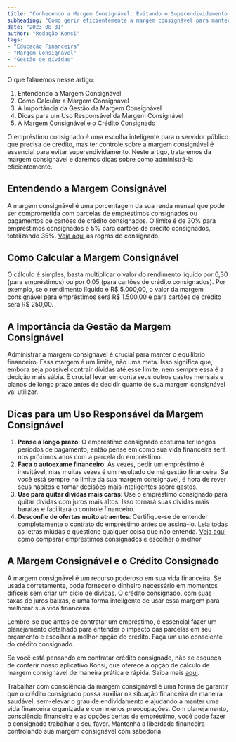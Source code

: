 ```yaml
---
title: "Conhecendo a Margem Consignável: Evitando o Superendividamento e Construindo um Futuro Financeiro Saudável"
subheading: "Como gerir eficientemente a margem consignável para manter-se livre de dívidas."
date: "2023-08-31"
author: "Redação Konsi"
tags:
- "Educação Financeira"
- "Margem Consignável"
- "Gestão de dívidas"
---
```


O que falaremos nesse artigo:
1. Entendendo a Margem Consignável
2. Como Calcular a Margem Consignável
3. A Importância da Gestão da Margem Consignável
4. Dicas para um Uso Responsável da Margem Consignável
5. A Margem Consignável e o Crédito Consignado

O empréstimo consignado é uma escolha inteligente para o servidor público que precisa de crédito, mas ter controle sobre a margem consignável é essencial para evitar superendividamento. Neste artigo, trataremos da margem consignável e daremos dicas sobre como administrá-la eficientemente.

## Entendendo a Margem Consignável

A margem consignável é uma porcentagem da sua renda mensal que pode ser comprometida com parcelas de empréstimos consignados ou pagamentos de cartões de crédito consignados. O limite é de 30% para empréstimos consignados e 5% para cartões de crédito consignados, totalizando 35%. [Veja aqui](https://konsi.com.br/postagens/regras-consignado) as regras do consignado.

## Como Calcular a Margem Consignável

O cálculo é simples, basta multiplicar o valor do rendimento líquido por 0,30 (para empréstimos) ou por 0,05 (para cartões de crédito consignados). Por exemplo, se o rendimento líquido é R$ 5.000,00, o valor da margem consignável para empréstimos será R$ 1.500,00 e para cartões de crédito será R$ 250,00.

## A Importância da Gestão da Margem Consignável

Administrar a margem consignável é crucial para manter o equilíbrio financeiro. Essa margem é um limite, não uma meta. Isso significa que, embora seja possível contrair dívidas até esse limite, nem sempre essa é a decição mais sábia. É crucial levar em conta seus outros gastos mensais e planos de longo prazo antes de decidir quanto de sua margem consignável vai utilizar.

## Dicas para um Uso Responsável da Margem Consignável

1. **Pense a longo prazo**: O empréstimo consignado costuma ter longos periodos de pagamento, então pense em como sua vida financeira será nos próximos anos com a parcela do empréstimo.
2. **Faça o autoexame financeiro**: Às vezes, pedir um empréstimo é inevitável, mas muitas vezes é um resultado de má gestão financeira. Se você está sempre no limite da sua margem consignável, é hora de rever seus hábitos e tomar decisões mais inteligentes sobre gastos.
3. **Use para quitar dívidas mais caras**: Use o empréstimo consignado para quitar dívidas com juros mais altos. Isso tornará suas dívidas mais baratas e facilitará o controle financeiro.
4. **Desconfie de ofertas muito atraentes**: Certifique-se de entender completamente o contrato do empréstimo antes de assiná-lo. Leia todas as letras miúdas e questione qualquer coisa que não entenda. [Veja aqui](https://konsi.com.br/postagens/como_comparar_emprestimos_consignados) como comparar empréstimos consignados e escolher o melhor

## A Margem Consignável e o Crédito Consignado

A margem consignável é um recurso poderoso em sua vida financeira. Se usada corretamente, pode fornecer o dinheiro necessário em momentos difíceis sem criar um ciclo de dívidas. O crédito consignado, com suas taxas de juros baixas, é uma forma inteligente de usar essa margem para melhorar sua vida financeira.

Lembre-se que antes de contratar um empréstimo, é essencial fazer um planejamento detalhado para entender o impacto das parcelas em seu orçamento e escolher a melhor opção de crédito. Faça um uso consciente do crédito consignado.

Se você está pensando em contratar crédito consignado, não se esqueça de conferir nosso aplicativo Konsi, que oferece a opção de cálculo de margem consignável de maneira prática e rápida. Saiba mais [aqui](https://konsi.com.br/dwonload-app).

Trabalhar com consciência da margem consignável é uma forma de garantir que o crédito consignado possa auxiliar na situação financeira de maneira saudável, sem-elevar o grau de endividamento e ajudando a manter uma vida financeira organizada e com menos preocupações.
Com planejamento, consciência financeira e as opções certas de empréstimo, você pode fazer o consignado trabalhar a seu favor. Mantenha a liberdade financeira controlando sua margem consignável com sabedoria.